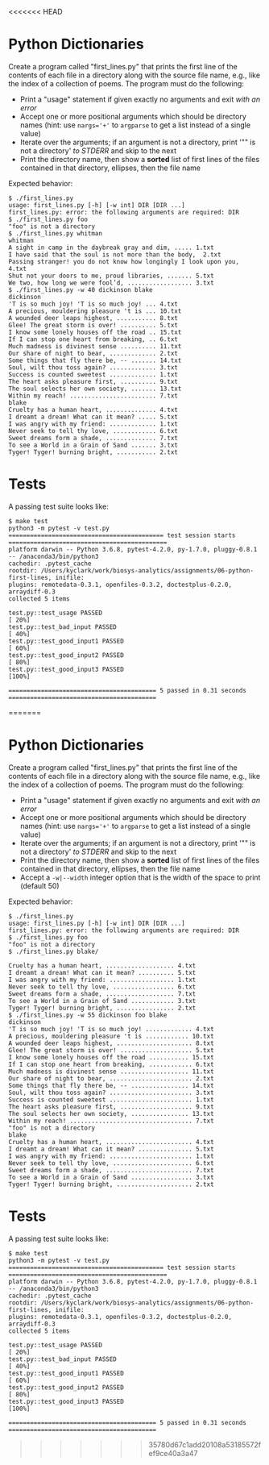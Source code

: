 <<<<<<< HEAD
# Python Dictionaries

Create a program called "first_lines.py" that prints the first line of the contents of each file in a directory along with the source file name, e.g., like the index of a collection of poems. The program must do the following:

* Print a "usage" statement if given exactly no arguments and exit *with an error*
* Accept one or more positional arguments which should be directory names (hint: use `nargs='+'` to `argparse` to get a list instead of a single value)
* Iterate over the arguments; if an argument is not a directory, print '"<arg>" is not a directory' *to STDERR* and skip to the next
* Print the directory name, then show a **sorted** list of first lines of the files contained in that directory, ellipses, then the file name

Expected behavior:

````
$ ./first_lines.py
usage: first_lines.py [-h] [-w int] DIR [DIR ...]
first_lines.py: error: the following arguments are required: DIR
$ ./first_lines.py foo
"foo" is not a directory
$ ./first_lines.py whitman
whitman
A sight in camp in the daybreak gray and dim, ..... 1.txt
I have said that the soul is not more than the body,  2.txt
Passing stranger! you do not know how longingly I look upon you,  4.txt
Shut not your doors to me, proud libraries, ....... 5.txt
We two, how long we were fool’d, .................. 3.txt
$ ./first_lines.py -w 40 dickinson blake
dickinson
'T is so much joy! 'T is so much joy! ... 4.txt
A precious, mouldering pleasure 't is ... 10.txt
A wounded deer leaps highest, ........... 8.txt
Glee! The great storm is over! .......... 5.txt
I know some lonely houses off the road .. 15.txt
If I can stop one heart from breaking, .. 6.txt
Much madness is divinest sense .......... 11.txt
Our share of night to bear, ............. 2.txt
Some things that fly there be, -- ....... 14.txt
Soul, wilt thou toss again? ............. 3.txt
Success is counted sweetest ............. 1.txt
The heart asks pleasure first, .......... 9.txt
The soul selects her own society, ....... 13.txt
Within my reach! ........................ 7.txt
blake
Cruelty has a human heart, .............. 4.txt
I dreamt a dream! What can it mean? ..... 5.txt
I was angry with my friend: ............. 1.txt
Never seek to tell thy love, ............ 6.txt
Sweet dreams form a shade, .............. 7.txt
To see a World in a Grain of Sand ....... 3.txt
Tyger! Tyger! burning bright, ........... 2.txt
````

# Tests 

A passing test suite looks like:

````
$ make test
python3 -m pytest -v test.py
=========================================== test session starts ============================================
platform darwin -- Python 3.6.8, pytest-4.2.0, py-1.7.0, pluggy-0.8.1 -- /anaconda3/bin/python3
cachedir: .pytest_cache
rootdir: /Users/kyclark/work/biosys-analytics/assignments/06-python-first-lines, inifile:
plugins: remotedata-0.3.1, openfiles-0.3.2, doctestplus-0.2.0, arraydiff-0.3
collected 5 items

test.py::test_usage PASSED                                                                           [ 20%]
test.py::test_bad_input PASSED                                                                       [ 40%]
test.py::test_good_input1 PASSED                                                                     [ 60%]
test.py::test_good_input2 PASSED                                                                     [ 80%]
test.py::test_good_input3 PASSED                                                                     [100%]

========================================= 5 passed in 0.31 seconds =========================================
````
=======
# Python Dictionaries

Create a program called "first_lines.py" that prints the first line of the contents of each file in a directory along with the source file name, e.g., like the index of a collection of poems. The program must do the following:

* Print a "usage" statement if given exactly no arguments and exit *with an error*
* Accept one or more positional arguments which should be directory names (hint: use `nargs='+'` to `argparse` to get a list instead of a single value)
* Iterate over the arguments; if an argument is not a directory, print '"<arg>" is not a directory' *to STDERR* and skip to the next
* Print the directory name, then show a **sorted** list of first lines of the files contained in that directory, ellipses, then the file name
* Accept a `-w|--width` integer option that is the width of the space to print (default 50)

Expected behavior:

````
$ ./first_lines.py
usage: first_lines.py [-h] [-w int] DIR [DIR ...]
first_lines.py: error: the following arguments are required: DIR
$ ./first_lines.py foo
"foo" is not a directory
$ ./first_lines.py blake/

Cruelty has a human heart, ................... 4.txt
I dreamt a dream! What can it mean? .......... 5.txt
I was angry with my friend: .................. 1.txt
Never seek to tell thy love, ................. 6.txt
Sweet dreams form a shade, ................... 7.txt
To see a World in a Grain of Sand ............ 3.txt
Tyger! Tyger! burning bright, ................ 2.txt
$ ./first_lines.py -w 55 dickinson foo blake
dickinson
'T is so much joy! 'T is so much joy! ............. 4.txt
A precious, mouldering pleasure 't is ............ 10.txt
A wounded deer leaps highest, ..................... 8.txt
Glee! The great storm is over! .................... 5.txt
I know some lonely houses off the road ........... 15.txt
If I can stop one heart from breaking, ............ 6.txt
Much madness is divinest sense ................... 11.txt
Our share of night to bear, ....................... 2.txt
Some things that fly there be, -- ................ 14.txt
Soul, wilt thou toss again? ....................... 3.txt
Success is counted sweetest ....................... 1.txt
The heart asks pleasure first, .................... 9.txt
The soul selects her own society, ................ 13.txt
Within my reach! .................................. 7.txt
"foo" is not a directory
blake
Cruelty has a human heart, ........................ 4.txt
I dreamt a dream! What can it mean? ............... 5.txt
I was angry with my friend: ....................... 1.txt
Never seek to tell thy love, ...................... 6.txt
Sweet dreams form a shade, ........................ 7.txt
To see a World in a Grain of Sand ................. 3.txt
Tyger! Tyger! burning bright, ..................... 2.txt
````

# Tests 

A passing test suite looks like:

````
$ make test
python3 -m pytest -v test.py
=========================================== test session starts ============================================
platform darwin -- Python 3.6.8, pytest-4.2.0, py-1.7.0, pluggy-0.8.1 -- /anaconda3/bin/python3
cachedir: .pytest_cache
rootdir: /Users/kyclark/work/biosys-analytics/assignments/06-python-first-lines, inifile:
plugins: remotedata-0.3.1, openfiles-0.3.2, doctestplus-0.2.0, arraydiff-0.3
collected 5 items

test.py::test_usage PASSED                                                                           [ 20%]
test.py::test_bad_input PASSED                                                                       [ 40%]
test.py::test_good_input1 PASSED                                                                     [ 60%]
test.py::test_good_input2 PASSED                                                                     [ 80%]
test.py::test_good_input3 PASSED                                                                     [100%]

========================================= 5 passed in 0.31 seconds =========================================
````
>>>>>>> 35780d67c1add20108a53185572fef9ce40a3a47

